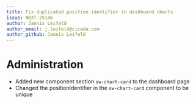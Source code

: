 ```yaml
---
title: Fix duplicated position identifier in dashboard charts
issue: NEXT-25146
author: Jannis Leifeld
author_email: j.leifeld@cicada.com
author_github: Jannis Leifeld
---
```

# Administration
* Added new component section `sw-chart-card` to the dashboard page
* Changed the positionIdentifier in the `sw-chart-card` component to be unique
